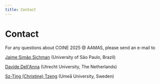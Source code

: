 ```yaml
---
title: Contact
---
```


# Contact

For any questions about COINE 2025 @ AAMAS, please send an e-mail to

[Jaime Simão Sichman](mailto:jaime.sichman@usp.br) (University of São Paulo, Brazil)

[Davide Dell'Anna](mailto:d.dellanna@uu.nl) (Utrecht University, The Netherlands)

[Sz-Ting (Christine) Tzeng](mailto:stzeng@cs.umu.se) (Umeå University, Sweden)
